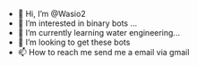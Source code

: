 - 👋 Hi, I’m @Wasio2
- 👀 I’m interested in binary bots ...
- 🌱 I’m currently learning water engineering...
- 💞️ I’m looking to get these bots
- 📫 How to reach me send me a email via gmail

<!---
Wasio2/Wasio2 is a ✨ special ✨ repository because its `README.md` (this file) appears on your GitHub profile.
You can click the Preview link to take a look at your changes.
--->
